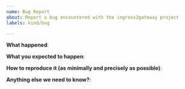 ```yaml
---
name: Bug Report
about: Report a bug encountered with the ingress2gateway project
labels: kind/bug

---
```

<!--
Thank you for your interest in Gateway API! Please note that bug reports 
here should only be used for bugs with the API itself, such as:

- Incomplete or inaccurate validation
- Problems with the API specification
- Unexpected errors with the validating webhook
- Flaws in conformance tests

Please use this template while reporting a bug and provide as much info as
possible. Not doing so may result in your bug not being addressed in a timely
manner. Thank you!
-->

**What happened**:

**What you expected to happen**:

**How to reproduce it (as minimally and precisely as possible)**:

**Anything else we need to know?**:
